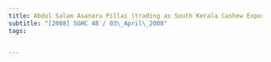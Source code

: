```yaml
---
title: Abdul Salam Asanaru Pillai (trading as South Kerala Cashew Exporters) v Nomanbhoy & 
subtitle: "[2008] SGHC 48 / 03\_April\_2008"
tags:


---
```


